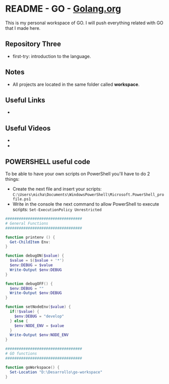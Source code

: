 # README - GO - [Golang.org](GO_Official)

This is my personal workspace of GO. I will push everything related with GO that I made here.

## Repository Three

* first-try: introduction to the language.

## Notes

* All projects are located in the same folder called **workspace**.

## Useful Links

* [GO_Official]: https://golang.org/ "Official site of the language."

## Useful Videos

* [YTB_01]: https://www.youtube.com/watch?v=C8LgvuEBraI "Learn Go in 12 Minutes"

* 

## POWERSHELL useful code

To be able to have your own scripts on PowerShell you'll have to do 2 things:

* Create the next file and insert your scripts: `C:\Users\micha\Documents\WindowsPowerShell\Microsoft.PowerShell_profile.ps1`
* Write in the console the next command to allow PowerShell to execute scripts:
   `Set-ExecutionPolicy Unrestricted`

```powershell
##################################
# General Functions
##################################

function printenv () {
  Get-ChildItem Env:
}

function debugON($value) {
  $value = $($value + '*')
  $env:DEBUG = $value
  Write-Output $env:DEBUG
}

function debugOFF() {
  $env:DEBUG = ""
  Write-Output $env:DEBUG
}

function setNodeEnv($value) {
  if(!$value) {
    $env:DEBUG = "develop"
  } else {
    $env:NODE_ENV = $value
  }
  Write-Output $env:NODE_ENV
}

##################################
# GO functions
##################################

function goWorkspace() {
  Set-Location "D:\Desarrollo\go-workspace"
}
```

